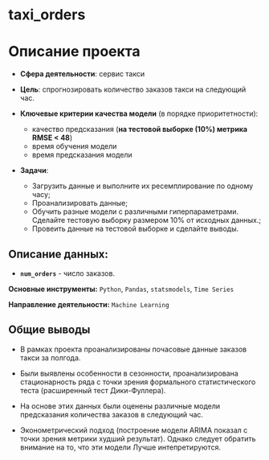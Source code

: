 # taxi_orders
# Описание проекта

* **Сфера деятельности**: сервис такси

* **Цель**: спрогнозировать количество заказов такси на следующий час.

* **Ключевые критерии качества модели** (в порядке приоритетности):
    - качество предсказания (**на тестовой выборке (10%) метрика RMSE < 48**)
    - время обучения модели
    - время предсказания модели

* **Задачи**:
    - Загрузить данные и  выполните их ресемплирование по одному часу;
    - Проанализировать данные;
    - Обучить разные модели с различными гиперпараметрами. Сделайте тестовую выборку размером 10% от исходных данных.;
    - Провеить данные на тестовой выборке и сделайте выводы.

## Описание данных:
* **`num_orders`** - число заказов.

**Основные инструменты:** `Python`, `Pandas`, `statsmodels`, `Time Series`

**Направление деятельности:** `Machine Learning`

## Общие выводы
* В рамках проекта проанализированы почасовые данные заказов такси за полгода.
* Были выявлены особенности в сезонности, проанализирована стационарность ряда с точки зрения формального статистического теста (расширенный тест Дики-Фуллера).
* На основе этих данных были оценены различные модели предсказания количества заказов в следующий час.

* Эконометрический подход (построение модели ARIMA показал с точки зрения метрики худший результат). Однако cледует обратить внимание на то, что эти модели Лучше интепретируются.


